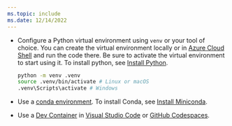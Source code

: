 ```yaml
---
ms.topic: include
ms.date: 12/14/2022
---
```


* Configure a Python virtual environment using `venv` or your tool of choice. You can create the virtual environment locally or in [Azure Cloud Shell](https://shell.azure.com/) and run the code there. Be sure to activate the virtual environment to start using it. To install python, see [Install Python](https://learn.microsoft.com/en-us/azure/developer/python/get-started/install-python).

  ```bash
  python -m venv .venv
  source .venv/bin/activate # Linux or macOS
  .venv\Scripts\activate # Windows
  ```

* Use a [conda environment](https://conda.io/projects/conda/en/latest/user-guide/tasks/manage-environments.html). To install Conda, see [Install Miniconda](https://docs.conda.io/en/latest/miniconda.html).

* Use a [Dev Container](https://containers.dev/) in [Visual Studio Code](https://marketplace.visualstudio.com/items?itemName=ms-vscode-remote.remote-containers) or [GitHub Codespaces](https://docs.github.com/en/codespaces/overview).